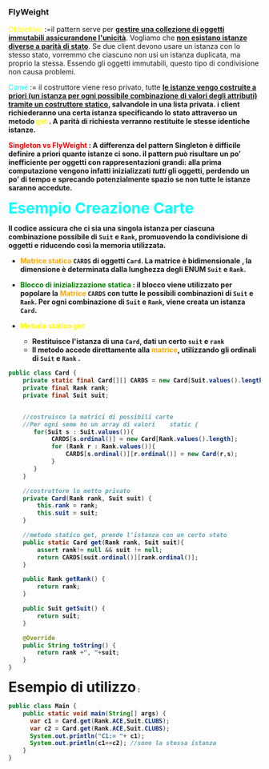 ### FlyWeight

<span style=color:yellow>Obbiettivo</span> :=il pattern serve per <b><u>gestire una collezione di oggetti immutabili assicurandone l'unicità</u></b>. Vogliamo che <b><u>non esistano istanze diverse a parità di stato</u></b>.
Se due client devono usare un istanza con lo stesso stato, vorremmo che ciascuno non usi un istanza duplicata, ma proprio la stessa. Essendo gli oggetti immutabili, questo tipo di condivisione non causa problemi.

<span style=color:cyan>Come</span> := il costruttore viene reso privato, tutte <b><u>le istanze vengo costruite a priori (un istanza per ogni possibile combinazione di valori degli attributi) tramite un costruttore statico</u></n>, salvandole in una lista privata.
i client richiederanno una certa istanza specificando lo stato attraverso un metodo <span style=color:yellow>get</span> . A parità di richiesta verranno restituite le stesse identiche istanze.

<span style=color:red>Singleton vs FlyWeight</span> :
A differenza del pattern Singleton è difficile definire a priori quante istanze ci sono. il pattern può risultare un po’ inefficiente per oggetti con rappresentazioni grandi: alla prima computazione vengono infatti inizializzati _tutti_ gli oggetti, perdendo un po’ di tempo e sprecando potenzialmente spazio se non tutte le istanze saranno accedute.

<span style=color:cyan;font-size:30px>Esempio Creazione Carte</span>

Il codice assicura che ci sia una singola istanza per ciascuna combinazione possibile di `Suit` e `Rank`, promuovendo la condivisione di oggetti e riducendo così la memoria utilizzata.

- <span style=color:orange>Matrice statica</span> `CARDS`  di oggetti `Card`. La matrice è bidimensionale , la dimensione è determinata dalla lunghezza degli ENUM `Suit` e `Rank`.

- <span style=color:green>Blocco di inizializzazione statica</span> :
   il blocco viene utilizzato per popolare la <span style=color:orange>Matrice</span> `CARDS` con tutte le possibili combinazioni di  `Suit` e `Rank`.
   Per ogni combinazione di `Suit` e `Rank`, viene creata un istanza
   `Card`.

- <span style=color:yellow>Metodo statico get </span>
   - Restituisce l'istanza di una  `Card`, dati un certo  `suit` e  `rank`
   - Il metodo accede direttamente alla <span style=color:orange>matrice</span>, utilizzando gli ordinali di  `Suit` e  `Rank`  .

``` java
public class Card {
    private static final Card[][] CARDS = new Card[Suit.values().length][];
    private final Rank rank;
    private final Suit suit;


    //costruisco la matrici di possibili carte
    //Per ogni seme ho un array di valori    static {
       for(Suit s : Suit.values()){
            CARDS[s.ordinal()] = new Card[Rank.values().length];
            for (Rank r : Rank.values()){
                CARDS[s.ordinal()][r.ordinal()] = new Card(r,s);
            }
       }
    }

    //costruttore lo metto privato
    private Card(Rank rank, Suit suit) {
        this.rank = rank;
        this.suit = suit;
    }

    //metodo statico get, prende l'istanza con un certo stato
    public static Card get(Rank rank, Suit suit){
        assert rank!= null && suit != null;
        return CARDS[suit.ordinal()][rank.ordinal()];
    }

    public Rank getRank() {
        return rank;
    }

    public Suit getSuit() {
        return suit;
    }

    @Override
    public String toString() {
        return rank +", "+suit;
    }
}
```

<span style=font-size:28px>Esempio di utilizzo</span> :

``` java
public class Main {
    public static void main(String[] args) {
      var c1 = Card.get(Rank.ACE,Suit.CLUBS);
      var c2 = Card.get(Rank.ACE,Suit.CLUBS);
      System.out.println("C1:= "+ c1);
      System.out.println(c1==c2); //sono la stessa istanza
    }
}
```
